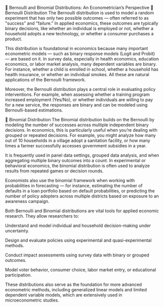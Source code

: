 🎯 Bernoulli and Binomial Distributions: An Econometrician’s Perspective
🔹 Bernoulli Distribution
The Bernoulli distribution is used to model a random experiment that has only two possible outcomes — often referred to as "success" and "failure." In applied economics, these outcomes are typically binary decisions, like whether an individual is employed or not, whether a household adopts a new technology, or whether a consumer purchases a product.

This distribution is foundational in economics because many important econometric models — such as binary response models (Logit and Probit) — are based on it. In survey data, especially in health economics, education economics, or labor market analysis, many dependent variables are binary. For instance, whether a child is enrolled in school, whether a household has health insurance, or whether an individual smokes. All these are natural applications of the Bernoulli framework.

Moreover, the Bernoulli distribution plays a central role in evaluating policy interventions. For example, when assessing whether a training program increased employment (Yes/No), or whether individuals are willing to pay for a new service, the responses are binary and can be modeled using Bernoulli-based estimations.

🔹 Binomial Distribution
The Binomial distribution builds on the Bernoulli by modeling the number of successes across multiple independent binary decisions. In economics, this is particularly useful when you’re dealing with grouped or repeated decisions. For example, you might analyze how many out of 10 households in a village adopt a sanitation facility, or how many times a farmer successfully accesses government subsidies in a year.

It is frequently used in panel data settings, grouped data analysis, and when aggregating multiple binary outcomes into a count. In experimental or behavioral economics, the binomial distribution is often used to analyze results from repeated games or decision rounds.

Economists also use the binomial framework when working with probabilities in forecasting — for instance, estimating the number of defaults in a loan portfolio based on default probabilities, or predicting the number of policy adopters across multiple districts based on exposure to an awareness campaign.

Both Bernoulli and Binomial distributions are vital tools for applied economic research. They allow researchers to:

Understand and model individual and household decision-making under uncertainty.

Design and evaluate policies using experimental and quasi-experimental methods.

Conduct impact assessments using survey data with binary or grouped outcomes.

Model voter behavior, consumer choice, labor market entry, or educational participation.

These distributions also serve as the foundation for more advanced econometric methods, including generalized linear models and limited dependent variable models, which are extensively used in microeconometric studies.
